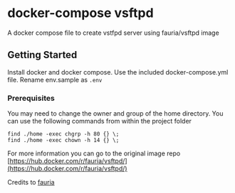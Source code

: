 # docker-compose vsftpd

A docker compose file to create vstfpd server using fauria/vsftpd image

## Getting Started

Install docker and docker compose. Use the included docker-compose.yml file. Rename env.sample as `.env`

### Prerequisites

You may need to change the owner and group of the home directory. You can use the following commands from within the project folder

```
find ./home -exec chgrp -h 80 {} \;
find ./home -exec chown -h 14 {} \;
```

For more information you can go to the original image repo
[https://hub.docker.com/r/fauria/vsftpd/](https://hub.docker.com/r/fauria/vsftpd/)

Credits to [fauria](https://github.com/fauria)
